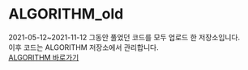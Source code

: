 # ALGORITHM_old
2021-05-12~2021-11-12 그동안 풀었던 코드를 모두 업로드 한 저장소입니다.   
이후 코드는 ALGORITHM 저장소에서 관리합니다.   
[ALGORITHM 바로가기](https://github.com/savannah030/ALGORITHM)
